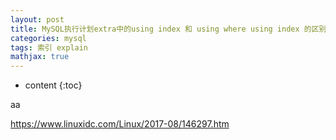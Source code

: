 ```yaml
---
layout: post
title: MySQL执行计划extra中的using index 和 using where using index 的区别
categories: mysql
tags: 索引 explain
mathjax: true
---
```

* content
{:toc}



aa

https://www.linuxidc.com/Linux/2017-08/146297.htm
